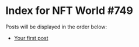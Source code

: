# Index for NFT World #749
Posts will be displayed in the order below:

- [Your first post](./001-first.md)


